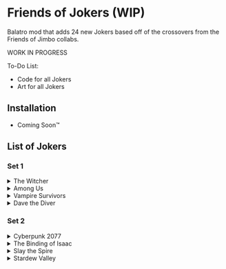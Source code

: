 # Friends of Jokers (WIP)

Balatro mod that adds 24 new Jokers based off of the crossovers from the Friends of Jimbo collabs.

WORK IN PROGRESS

To-Do List:
- Code for all Jokers
- Art for all Jokers

## Installation
- Coming Soon™️

## List of Jokers 
### Set 1
<details>
  <summary>The Witcher</summary>
  
<br>

| Art | Joker | Rarity | Description | Credits |
  | :---: | :---: | :---: | :---: | :---: |
  |  | Keira Mietz | Common |  -1 Consumable Slot, creates a copy of The Fool when Blind is selected | Code by NeonCube |
  |  | King of Beggars | Uncommon | While in a Blind, earn $8 when a card is sold | Code by NeonCube |
  |  | Casimir Bassi | Rare | When obtained, set money to $0 and gain +10 Chips for every $1 removed | Code by NeonCube |
</details>

<details>
  <summary>Among Us</summary>
  
<br>

| Art | Joker | Rarity | Description | Credits |
  | :---: | :---: | :---: | :---: | :---: |
  |  | Impostor | Common | Sell this Joker to destroy all selected cards in hand |  |
  |  | Shapeshifter | Uncommon | On round start, copies the ability of a random held Joker (changes every round) |  |
  |  | Emergency Button | Rare | Sell this Joker to instantly win the Blind. If used on a Boss Blind, destroy a random Joker |  |
</details>

<details>
  <summary>Vampire Survivors</summary>
  
<br>

| Art | Joker | Rarity | Description | Credits |
  | :---: | :---: | :---: | :---: | :---: |
  |  | Disco of Gold | Common | This Joker gains +1 Chip for every $1 earned |  |
  |  | Silent Old Sanctuary  | Uncommon | When obtained, gain 3 free rerolls. Every 3rd reroll is free |  |
  |  | Wicked Season | Rare | Scaling Jokers scale twice when scaling |  |
</details>

<details>
  <summary>Dave the Diver</summary>
  
<br>

| Art | Joker | Rarity | Description | Credits |
  | :---: | :---: | :---: | :---: | :---: |
  |  | Norimaki | Common | Gain $1 for every scored card (max of $20). Decrease maximum by $1 for every nonscoring card and discarded card | Idea from Sbubby |
  |  | Eco Gemstone Bracelet | Uncommon | This Joker gains +5 chips when a Bonus Card scores and +1 mult when a Mult Card scores | Idea from Sbubby |
  |  | Clownfish Sushi | Rare | The next 5 Jokers in the shop are Negative |  |
</details>

### Set 2
<details>
  <summary>Cyberpunk 2077</summary>
  
<br>

| Art | Joker | Rarity | Description | Credits |
  | :---: | :---: | :---: | :---: | :---: |
  |  | Headhunter | Common | Playing a [Rank] destroys it and gives $3, rank changes every round |  |
  |  | Ripperdoc | Uncommon | Played cards have a 1 in 2 chance to gain a random enhancement when scored |  |
  |  | Sandevistan Speedware | Rare | This Joker gains X1 mult for every consecutive non-Boss Blind skipped |  |
</details>

<details>
  <summary>The Binding of Isaac</summary>
  
<br>

| Art | Joker | Rarity | Description | Credits |
  | :---: | :---: | :---: | :---: | :---: |
  |  | Restock | Common | When purchasing a Booster Pack or Voucher, replenish it with another that costs more |  |
  |  | Birthright | Uncommon | Gives a unique effect depending on which deck you are using (see below for list) |  |
  |  | Binge Eater | Rare | First Joker in the shop is always a Food Joker. Gain X1 mult when a Food Joker expires |  |

  <details>
  <summary>Birthright effects</summary>

  <br>
    
| Deck | Birthright Effect |
  | :---: | :---: |
  | Red Deck | +3 discards | 
  | Blue Deck | +3 hands |
  | Yellow Deck | Earn $10 at end of round |
  | Green Deck | Gain interest alongside money from Hands and Discards, redeem Seed Money and Money Tree vouchers | 
  | Black Deck | +2 hands, +1 Joker slot |
  | Magic Deck | Create 1 The Emperor when Blind is selected |
  | Nebula Deck | +3 consumable slots | 
  | Ghost Deck | Create a random Spectral card when Blind is selected |
  | Abandoned Deck | Retrigger all played cards 1 time |
  | Checkered Deck | Scoring Heart cards give +10 Mult, scoring Spade cards give +75 chips | 
  | Zodiac Deck | Create 1 Voucher Tag when Blind is selected |
  | Painted Deck | +2 Joker slots, +1 hand size |
  | Anaglyph Deck | When Small Blind or Large Blind is selected, gain that Blind's Tag | 
  | Plasma Deck | X0.5 Blind requirement |
  | Erratic Deck | Gives a random effect from one of the above, effect changes every ante |
    
</details>
  
</details>

<details>
  <summary>Slay the Spire</summary>
  
<br>

| Art | Joker | Rarity | Description | Credits |
  | :---: | :---: | :---: | :---: | :---: |
  |  | Follow-Up | Common | When at 0 discards, +1 discard after playing a hand |  |
  |  | Hello World | Uncommon | Add Foil, Holographic, or Polychrome to a random card in your starting hand |  |
  |  | Grand Finale | Rare | Retrigger all Jokers if no cards remain in your deck |  |
</details>

<details>
  <summary>Stardew Valley</summary>
  
<br>

| Art | Joker | Rarity | Description | Credits |
  | :---: | :---: | :---: | :---: | :---: |
  |  | Joja Cola | Common | Sell this Joker to create a random Tag |  |
  |  | Grange Display | Uncommon | +12 mult for every scoring card with a unique suit |  |
  |  | Prismatic Shard | Rare | The first Joker in every shop is always Polychrome. Polychrome cards appear 10X more often |  |
</details>

